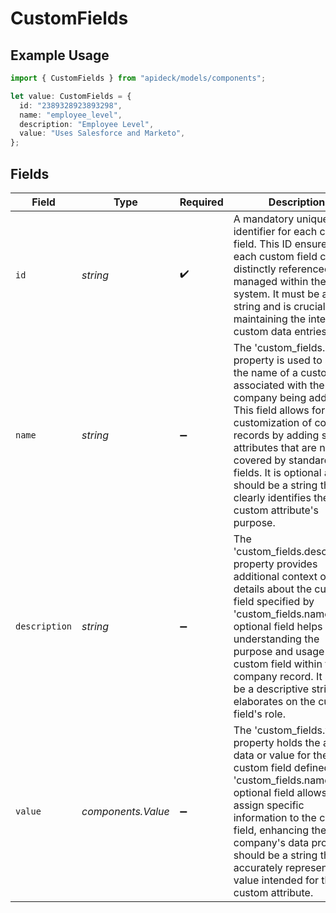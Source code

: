 # CustomFields

## Example Usage

```typescript
import { CustomFields } from "apideck/models/components";

let value: CustomFields = {
  id: "2389328923893298",
  name: "employee_level",
  description: "Employee Level",
  value: "Uses Salesforce and Marketo",
};
```

## Fields

| Field                                                                                                                                                                                                                                                                                                                                                    | Type                                                                                                                                                                                                                                                                                                                                                     | Required                                                                                                                                                                                                                                                                                                                                                 | Description                                                                                                                                                                                                                                                                                                                                              | Example                                                                                                                                                                                                                                                                                                                                                  |
| -------------------------------------------------------------------------------------------------------------------------------------------------------------------------------------------------------------------------------------------------------------------------------------------------------------------------------------------------------- | -------------------------------------------------------------------------------------------------------------------------------------------------------------------------------------------------------------------------------------------------------------------------------------------------------------------------------------------------------- | -------------------------------------------------------------------------------------------------------------------------------------------------------------------------------------------------------------------------------------------------------------------------------------------------------------------------------------------------------- | -------------------------------------------------------------------------------------------------------------------------------------------------------------------------------------------------------------------------------------------------------------------------------------------------------------------------------------------------------- | -------------------------------------------------------------------------------------------------------------------------------------------------------------------------------------------------------------------------------------------------------------------------------------------------------------------------------------------------------- |
| `id`                                                                                                                                                                                                                                                                                                                                                     | *string*                                                                                                                                                                                                                                                                                                                                                 | :heavy_check_mark:                                                                                                                                                                                                                                                                                                                                       | A mandatory unique identifier for each custom field. This ID ensures that each custom field can be distinctly referenced and managed within the CRM system. It must be a valid string and is crucial for maintaining the integrity of custom data entries.                                                                                               | 2389328923893298                                                                                                                                                                                                                                                                                                                                         |
| `name`                                                                                                                                                                                                                                                                                                                                                   | *string*                                                                                                                                                                                                                                                                                                                                                 | :heavy_minus_sign:                                                                                                                                                                                                                                                                                                                                       | The 'custom_fields.name' property is used to specify the name of a custom field associated with the company being added. This field allows for the customization of company records by adding specific attributes that are not covered by standard fields. It is optional and should be a string that clearly identifies the custom attribute's purpose. | employee_level                                                                                                                                                                                                                                                                                                                                           |
| `description`                                                                                                                                                                                                                                                                                                                                            | *string*                                                                                                                                                                                                                                                                                                                                                 | :heavy_minus_sign:                                                                                                                                                                                                                                                                                                                                       | The 'custom_fields.description' property provides additional context or details about the custom field specified by 'custom_fields.name'. This optional field helps in understanding the purpose and usage of the custom field within the company record. It should be a descriptive string that elaborates on the custom field's role.                  | Employee Level                                                                                                                                                                                                                                                                                                                                           |
| `value`                                                                                                                                                                                                                                                                                                                                                  | *components.Value*                                                                                                                                                                                                                                                                                                                                       | :heavy_minus_sign:                                                                                                                                                                                                                                                                                                                                       | The 'custom_fields.value' property holds the actual data or value for the custom field defined by 'custom_fields.name'. This optional field allows you to assign specific information to the custom field, enhancing the company's data profile. It should be a string that accurately represents the value intended for the custom attribute.           |                                                                                                                                                                                                                                                                                                                                                          |